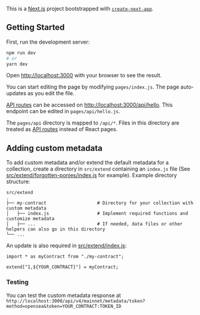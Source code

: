 This is a [Next.js](https://nextjs.org/) project bootstrapped with [`create-next-app`](https://github.com/vercel/next.js/tree/canary/packages/create-next-app).

## Getting Started

First, run the development server:

```bash
npm run dev
# or
yarn dev
```

Open [http://localhost:3000](http://localhost:3000) with your browser to see the result.

You can start editing the page by modifying `pages/index.js`. The page auto-updates as you edit the file.

[API routes](https://nextjs.org/docs/api-routes/introduction) can be accessed on [http://localhost:3000/api/hello](http://localhost:3000/api/hello). This endpoint can be edited in `pages/api/hello.js`.

The `pages/api` directory is mapped to `/api/*`. Files in this directory are treated as [API routes](https://nextjs.org/docs/api-routes/introduction) instead of React pages.

## Adding custom metadata

To add custom metadata and/or extend the default metadata for a collection, create a directory in `src/extend` containing an `index.js` file (See [src/extend/forgotten-ponies/index.js](src/extend/forgotten-ponies/index.js) for example). Example directory structure:

```
src/extend
.
├── my-contract                   # Directory for your collection with custom metadata
│   ├── index.js                  # Implement required functions and customize metadata
│   ├── ...                       # If needed, data files or other helpers can also go in this directory
└── ...
```

An update is also required in [src/extend/index.js](src/extend/index.js):

```
import * as myContract from "./my-contract";

extend["1,${YOUR_CONTRACT}"] = myContract;

```

### Testing

You can test the custom metadata response at `http://localhost:3000/api/v4/mainnet/metadata/token?method=opensea&token=YOUR_CONTRACT:TOKEN_ID`





